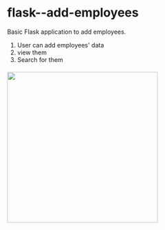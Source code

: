 # flask--add-employees

Basic Flask application to add employees.
1. User can add employees' data
2. view them
3. Search for them

<p align="center">
  <h4></h4> 
  <img src="your_relative_path_here" width="350">
  
</p>
